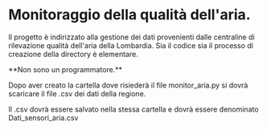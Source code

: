 # Monitoraggio della qualità dell'aria.

<p>Il progetto è indirizzato alla gestione dei dati provenienti dalle centraline di rilevazione qualità dell'aria della Lombardia.     Sia il codice sia il processo di creazione della directory è elementare.</p>
<p> 
**Non sono un programmatore.**
</p>

<p>
Dopo aver creato la cartella dove risiederà il file monitor_aria.py   si dovrà scaricare il file .csv dei dati della regione.</p>
Il .csv dovrà essere salvato nella stessa cartella e dovrà essere denominato Dati_sensori_aria.csv
